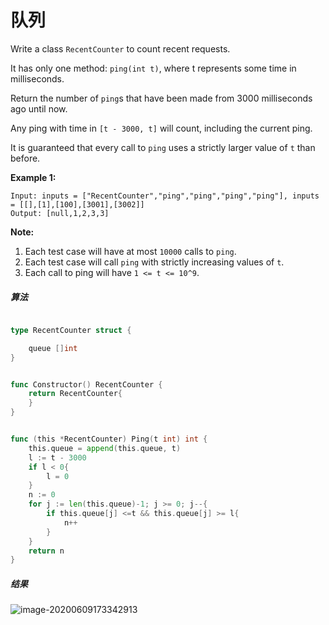 # 队列



Write a class `RecentCounter` to count recent requests.

It has only one method: `ping(int t)`, where t represents some time in milliseconds.

Return the number of `ping`s that have been made from 3000 milliseconds ago until now.

Any ping with time in `[t - 3000, t]` will count, including the current ping.

It is guaranteed that every call to `ping` uses a strictly larger value of `t` than before.

 

**Example 1:**

```
Input: inputs = ["RecentCounter","ping","ping","ping","ping"], inputs = [[],[1],[100],[3001],[3002]]
Output: [null,1,2,3,3]
```

 

**Note:**

1. Each test case will have at most `10000` calls to `ping`.
2. Each test case will call `ping` with strictly increasing values of `t`.
3. Each call to ping will have `1 <= t <= 10^9`.

##### 算法

~~~go

type RecentCounter struct {

    queue []int
}


func Constructor() RecentCounter {
    return RecentCounter{
    }
}


func (this *RecentCounter) Ping(t int) int {
    this.queue = append(this.queue, t)
    l := t - 3000
    if l < 0{
        l = 0
    }
    n := 0
    for j := len(this.queue)-1; j >= 0; j--{
        if this.queue[j] <=t && this.queue[j] >= l{
            n++
        }
    }
    return n
}
~~~



##### 结果

![image-20200609173342913](E:\doc\algorithm\OJ\${img}\image-20200609173342913.png)